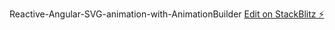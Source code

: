 Reactive-Angular-SVG-animation-with-AnimationBuilder
[Edit on StackBlitz ⚡️](https://stackblitz.com/edit/angular-add-cart-plbex3)
